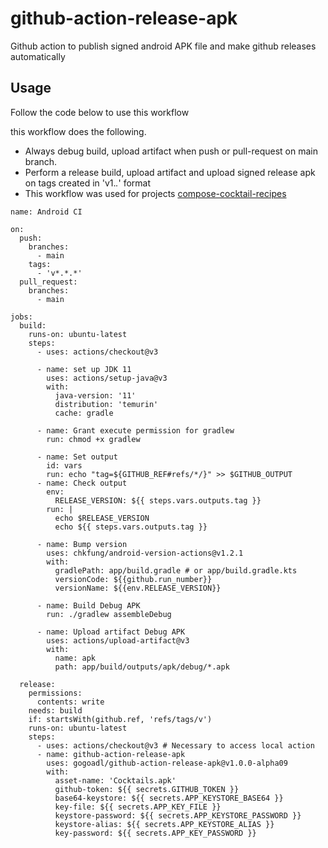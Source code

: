 # github-action-release-apk

Github action to publish signed android APK file and make github releases automatically

## Usage

Follow the code below to use this workflow

this workflow does the following.

+ Always debug build, upload artifact when push or pull-request on main branch.
+ Perform a release build, upload artifact and upload signed release apk on tags created in 'v1.*.*' format
+ This workflow was used for projects
[compose-cocktail-recipes](https://github.com/gogoadl/compose-cocktail-recipes)

```
name: Android CI

on:
  push:
    branches:
      - main
    tags:
      - 'v*.*.*'
  pull_request:
    branches:
      - main

jobs:
  build:
    runs-on: ubuntu-latest
    steps:
      - uses: actions/checkout@v3

      - name: set up JDK 11
        uses: actions/setup-java@v3
        with:
          java-version: '11'
          distribution: 'temurin'
          cache: gradle

      - name: Grant execute permission for gradlew
        run: chmod +x gradlew

      - name: Set output
        id: vars
        run: echo "tag=${GITHUB_REF#refs/*/}" >> $GITHUB_OUTPUT
      - name: Check output
        env:
          RELEASE_VERSION: ${{ steps.vars.outputs.tag }}
        run: |
          echo $RELEASE_VERSION
          echo ${{ steps.vars.outputs.tag }}

      - name: Bump version
        uses: chkfung/android-version-actions@v1.2.1
        with:
          gradlePath: app/build.gradle # or app/build.gradle.kts
          versionCode: ${{github.run_number}}
          versionName: ${{env.RELEASE_VERSION}}

      - name: Build Debug APK
        run: ./gradlew assembleDebug

      - name: Upload artifact Debug APK
        uses: actions/upload-artifact@v3
        with:
          name: apk
          path: app/build/outputs/apk/debug/*.apk

  release:
    permissions:
      contents: write
    needs: build
    if: startsWith(github.ref, 'refs/tags/v')
    runs-on: ubuntu-latest
    steps:
      - uses: actions/checkout@v3 # Necessary to access local action
      - name: github-action-release-apk
        uses: gogoadl/github-action-release-apk@v1.0.0-alpha09
        with:
          asset-name: 'Cocktails.apk'
          github-token: ${{ secrets.GITHUB_TOKEN }}
          base64-keystore: ${{ secrets.APP_KEYSTORE_BASE64 }}
          key-file: ${{ secrets.APP_KEY_FILE }}
          keystore-password: ${{ secrets.APP_KEYSTORE_PASSWORD }}
          keystore-alias: ${{ secrets.APP_KEYSTORE_ALIAS }}
          key-password: ${{ secrets.APP_KEY_PASSWORD }}
```

